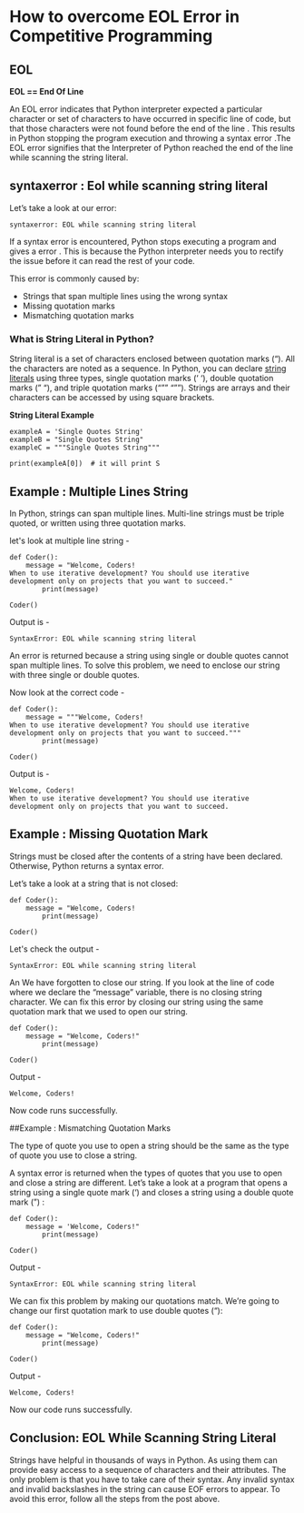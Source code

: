 # How to overcome EOL Error in Competitive Programming
## EOL 


**EOL == End Of Line**

An EOL error indicates that Python interpreter expected a particular character or set of characters to have occurred in specific line of code, but that those characters were not found before the end of the line . This results in Python stopping the program execution and throwing a syntax error .The EOL error signifies that the Interpreter of Python reached the end of the line while scanning the string literal.

## syntaxerror : Eol while scanning string literal

Let’s take a look at our error: 

``` 
syntaxerror: EOL while scanning string literal
```

If a syntax error is encountered, Python stops executing a program and gives a error . This is because the Python interpreter needs you to rectify the issue before it can read the rest of your code.

This error is commonly caused by:

- Strings that span multiple lines using the wrong syntax
- Missing quotation marks
- Mismatching quotation marks

### What is String Literal in Python?

String literal is a set of characters enclosed between quotation marks (“). All the characters are noted as a sequence. In Python, you can declare [string literals](https://docs.python.org/3/library/string.html?highlight=string#module-string) using three types, single quotation marks (‘ ‘), double quotation marks (” “), and triple quotation marks (“”” “””). Strings are arrays and their characters can be accessed by using square brackets. 

**String Literal Example**

```
exampleA = 'Single Quotes String'
exampleB = "Single Quotes String"
exampleC = """Single Quotes String"""

print(exampleA[0])  # it will print S
```
## Example : Multiple Lines String

In Python, strings can span multiple lines.  Multi-line strings must be triple quoted, or written using three quotation marks.

let's look at multiple line string - 
``` 
def Coder():
	message = "Welcome, Coders!
When to use iterative development? You should use iterative development only on projects that you want to succeed."
        print(message)

Coder()
```

Output is -
 
```
SyntaxError: EOL while scanning string literal
```
An error is returned because a string using single or double quotes cannot span multiple lines. To solve this problem, we need to enclose our string with three single or double quotes.

Now look at the correct code -
```
def Coder():
	message = """Welcome, Coders!
When to use iterative development? You should use iterative development only on projects that you want to succeed."""
        print(message)

Coder()
```
Output is -
 
```
Welcome, Coders!
When to use iterative development? You should use iterative development only on projects that you want to succeed.
```

## Example : Missing Quotation Mark

Strings must be closed after the contents of a string have been declared. Otherwise, Python returns a syntax error. 

Let’s take a look at a string that is not closed:
```
def Coder():
	message = "Welcome, Coders!
        print(message)

Coder()
```
Let's check the output - 
```
SyntaxError: EOL while scanning string literal
```
An We have forgotten to close our string. If you look at the line of code where we declare the “message” variable, there is no closing string character.
We can fix this error by closing our string using the same quotation mark that we used to open our string.
```
def Coder():
	message = "Welcome, Coders!"
        print(message)

Coder()
```
Output - 

```
Welcome, Coders!
```
Now code runs successfully.

##Example : Mismatching Quotation Marks

The type of quote you use to open a string should be the same as the type of quote you use to close a string.

A syntax error is returned when the types of quotes that you use to open and close a string are different. Let’s take a look at a program that opens a string using a single quote mark (‘) and closes a string using  a double quote mark (”) :
```
def Coder():
	message = 'Welcome, Coders!"
        print(message)

Coder()
```

Output - 

```
SyntaxError: EOL while scanning string literal
```
We can fix this problem by making our quotations match. We’re going to change our first quotation mark to use double quotes (“):

```
def Coder():
	message = "Welcome, Coders!"
        print(message)

Coder()
```

Output - 

```
Welcome, Coders!
```
Now our code runs successfully.

## Conclusion: EOL While Scanning String Literal


Strings have helpful in thousands of ways in Python. As using them can provide easy access to a sequence of characters and their attributes. The only problem is that you have to take care of their syntax. Any invalid syntax and invalid backslashes in the string can cause EOF errors to appear. To avoid this error, follow all the steps from the post above.
